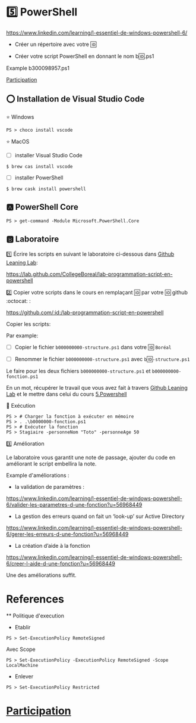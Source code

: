 # :five: PowerShell


https://www.linkedin.com/learning/l-essentiel-de-windows-powershell-6/

* Créer un répertoire avec votre :id:

* Créer votre script PowerShell en donnant le nom b:id:.ps1

Example b300098957.ps1

[Participation](.scripts/Participation.md)

## :o: Installation de Visual Studio Code

:star: Windows

```
PS > choco install vscode
```

:star: MacOS

- [ ] installer Visual Studio Code

```
$ brew cas install vscode
```

- [ ] installer PowerShell

```
$ brew cask install powershell
```

## :a: PowerShell Core

```
PS > get-command -Module Microsoft.PowerShell.Core
```

## :b: Laboratoire

:one: Écrire les scripts en suivant le laboratoire ci-dessous dans [Github Leaning Lab](https://lab.github.com/CollegeBoreal):

https://lab.github.com/CollegeBoreal/lab-programmation-script-en-powershell


:two: Copier votre scripts dans le cours en remplaçant :id: par votre :id: github :octocat: :


https://github.com/:id:/lab-programmation-script-en-powershell

Copier les scripts:

Par example:

- [ ] Copier le fichier `b000000000-structure.ps1` dans votre :id: `Boréal` 

- [ ] Renommer le fichier `b000000000-structure.ps1` avec `b`:id:`-structure.ps1` 

Le faire pour les deux fichiers `b000000000-structure.ps1` et `b000000000-fonction.ps1`

En un mot, récupérer le travail que vous avez fait à travers [Github Leaning Lab](https://lab.github.com/CollegeBoreal) et le mettre dans celui du cours [5.Powershell](../5.Powershell)

:round_pushpin: Exécution

```
PS > # Charger la fonction à exécuter en mémoire
PS > . .\b0000000-fonction.ps1
PS > # Exécuter la fonction 
PS > Stagiaire -personneNom "Toto" -personneAge 50
```

:three: Amélioration

Le laboratoire vous garantit une note de passage, ajouter du code en améliorant le script embellira la note.

Example d'améliorations :
 
* la validation de paramètres :
 
https://www.linkedin.com/learning/l-essentiel-de-windows-powershell-6/valider-les-parametres-d-une-fonction?u=56968449
 
* La gestion des erreurs quand on fait un ‘look-up’ sur Active Directory
 
https://www.linkedin.com/learning/l-essentiel-de-windows-powershell-6/gerer-les-erreurs-d-une-fonction?u=56968449
 
* La création d’aide à la fonction
 
https://www.linkedin.com/learning/l-essentiel-de-windows-powershell-6/creer-l-aide-d-une-fonction?u=56968449
 
Une des améliorations suffit.

# References

** Politique d'execution

- Etablir


```
PS > Set-ExecutionPolicy RemoteSigned
```

Avec Scope


```
PS > Set-ExecutionPolicy -ExecutionPolicy RemoteSigned -Scope LocalMachine
```

- Enlever

```
PS > Set-ExecutionPolicy Restricted
```

# [Participation](.scripts/Participation.md)
